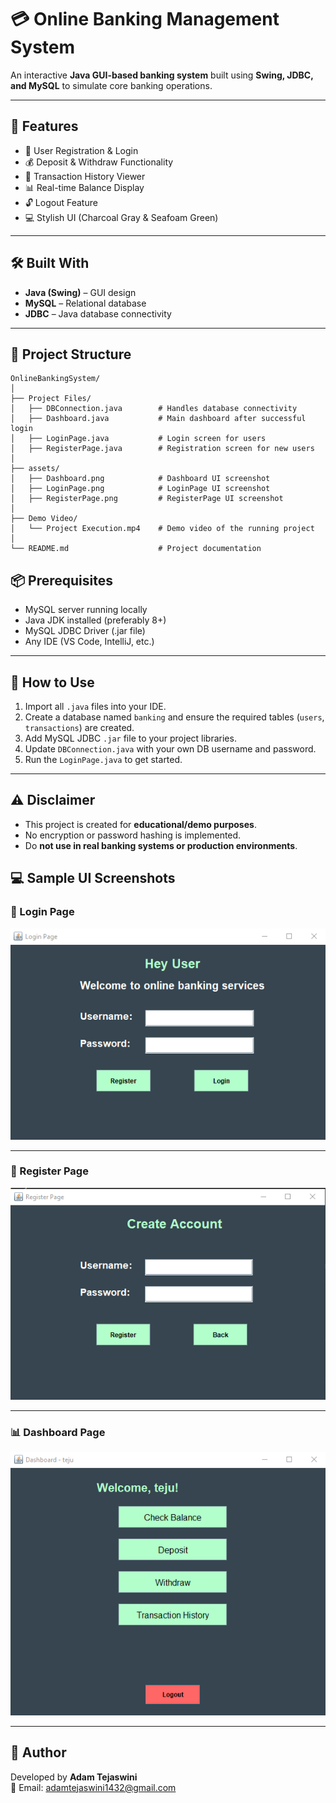 # 💳 Online Banking Management System

An interactive **Java GUI-based banking system** built using **Swing, JDBC, and MySQL** to simulate core banking operations.

---

## 🚀 Features

- 🔐 User Registration & Login
- 💰 Deposit & Withdraw Functionality
- 🧾 Transaction History Viewer
- 📊 Real-time Balance Display
- 🔓 Logout Feature
- 💻 Stylish UI (Charcoal Gray & Seafoam Green)

---

## 🛠️ Built With

- **Java (Swing)** – GUI design
- **MySQL** – Relational database
- **JDBC** – Java database connectivity

---

## 📁 Project Structure

```
OnlineBankingSystem/
│
├── Project Files/
│   ├── DBConnection.java        # Handles database connectivity
│   ├── Dashboard.java           # Main dashboard after successful login
│   ├── LoginPage.java           # Login screen for users
│   ├── RegisterPage.java        # Registration screen for new users
│
├── assets/
│   ├── Dashboard.png            # Dashboard UI screenshot
│   ├── LoginPage.png            # LoginPage UI screenshot
│   ├── RegisterPage.png         # RegisterPage UI screenshot
│
├── Demo Video/
│   └── Project Execution.mp4    # Demo video of the running project
│
└── README.md                    # Project documentation
```

## 📦 Prerequisites

- MySQL server running locally
- Java JDK installed (preferably 8+)
- MySQL JDBC Driver (.jar file)
- Any IDE (VS Code, IntelliJ, etc.)

---

## 🧾 How to Use

1. Import all `.java` files into your IDE.
2. Create a database named `banking` and ensure the required tables (`users`, `transactions`) are created.
3. Add MySQL JDBC `.jar` file to your project libraries.
4. Update `DBConnection.java` with your own DB username and password.
5. Run the `LoginPage.java` to get started.

---

## ⚠️ Disclaimer

- This project is created for **educational/demo purposes**.
- No encryption or password hashing is implemented.
- Do **not use in real banking systems or production environments**.

## 💻 Sample UI Screenshots

### 🔐 Login Page  
![Login Page](assets/LoginPage.png)

---

### 📝 Register Page  
![Register Page](assets/RegisterPage.png)

---

### 📊 Dashboard Page  
![Dashboard](assets/Dashboard.png)

---
## 📌 Author

Developed by **Adam Tejaswini**  
📧 Email: [adamtejaswini1432@gmail.com](mailto:adamtejaswini1432@gmail.com)
